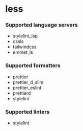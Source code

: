 # less

### Supported language servers

- stylelint_lsp
- cssls
- tailwindcss
- emmet_ls

### Supported formatters

- prettier
- prettier_d_slim
- prettier_eslint
- prettierd
- stylelint

### Supported linters

- stylelint
